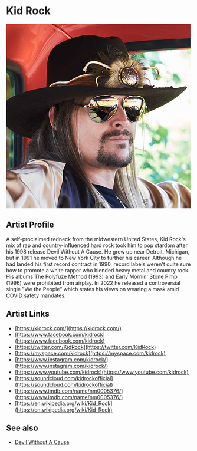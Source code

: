 # Kid Rock

![](../../assets/artists/Kid_Rock.png)

## Artist Profile

A self-proclaimed redneck from the midwestern United States, Kid Rock's mix of rap and country-influenced hard rock took him to pop stardom after his 1998 release Devil Without A Cause. He grew up near Detroit, Michigan, but in 1991 he moved to New York City to further his career. Although he had landed his first record contract in 1990, record labels weren't quite sure how to promote a white rapper who blended heavy metal and country rock. His albums The Polyfuze Method (1993) and Early Mornin' Stone Pimp (1996) were prohibited from airplay. In 2022 he released a controversial single "We the People" which states his views on wearing a mask amid COVID safety mandates.

## Artist Links

- [https://kidrock.com/](https://kidrock.com/)
- [https://www.facebook.com/kidrock](https://www.facebook.com/kidrock)
- [https://twitter.com/KidRock](https://twitter.com/KidRock)
- [https://myspace.com/kidrock](https://myspace.com/kidrock)
- [https://www.instagram.com/kidrock/](https://www.instagram.com/kidrock/)
- [https://www.youtube.com/kidrock](https://www.youtube.com/kidrock)
- [https://soundcloud.com/kidrockofficial](https://soundcloud.com/kidrockofficial)
- [https://www.imdb.com/name/nm0005376/](https://www.imdb.com/name/nm0005376/)
- [https://en.wikipedia.org/wiki/Kid_Rock](https://en.wikipedia.org/wiki/Kid_Rock)


## See also

- [Devil Without A Cause](Devil_Without_A_Cause.md)
